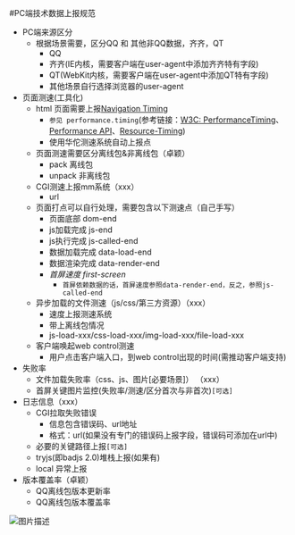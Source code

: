 #PC端技术数据上报规范
+   PC端来源区分
    +   根据场景需要，区分QQ 和 其他非QQ数据，齐齐，QT
        +   QQ
        +   齐齐(IE内核，需要客户端在user-agent中添加齐齐特有字段)
        +   QT(WebKit内核，需要客户端在user-agent中添加QT特有字段)
        + 其他场景自行选择浏览器的user-agent
+   页面测速(工具化)
    +   html 页面需要上报[Navigation Timing](http://www.w3.org/TR/navigation-timing/)
        +   `参见 performance.timing`(参考链接：[W3C: PerformanceTiming](http://www.w3.org/TR/2012/REC-navigation-timing-20121217/#processing-model)、[Performance API](http://javascript.ruanyifeng.com/bom/performance.html)、[Resource-Timing](http://www.w3.org/TR/resource-timing/#processing-model))
        +   使用华佗测速系统自动上报点
    +   页面测速需要区分离线包&非离线包（卓颖）
        +   pack 离线包
        +   unpack 非离线包
    +   CGI测速上报mm系统（xxx）
        +   url
    +   页面打点可以自行处理，需要包含以下测速点（自己手写）
        +   页面底部 dom-end
        +   js加载完成 js-end
        +   js执行完成 js-called-end
        +   数据加载完成 data-load-end
        +   数据渲染完成 data-render-end
        +   *首屏速度 first-screen*
            +   `首屏依赖数据的话，首屏速度参照data-render-end，反之，参照js-called-end`
    +   异步加载的文件测速（js/css/第三方资源）（xxx）
        +   速度上报测速系统
        +   带上离线包情况
        +   js-load-xxx/css-load-xxx/img-load-xxx/file-load-xxx
    + 客户端唤起web control测速
        +   用户点击客户端入口，到web control出现的时间(需推动客户端支持)
+   失败率
    +   文件加载失败率（css、js、图片[必要场景]）    （xxx）
    +   首屏关键图片监控(失败率/测速/区分首次与非首次)`[可选]`
+   日志信息（xxx）
    +   CGI拉取失败错误
        +   信息包含错误码、url地址
        +   格式：url(如果没有专门的错误码上报字段，错误码可添加在url中)
    +   必要的关键路径上报`[可选]`
    +   tryjs(即badjs 2.0)堆栈上报(如果有)
    +   local 异常上报
+   版本覆盖率（卓颖）
    +   QQ离线包版本更新率
    +   QQ离线包版本覆盖率

![图片描述](/tfl/pictures/201509/tapd_10055701_1443412469_48.png)